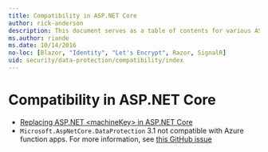 ```yaml
---
title: Compatibility in ASP.NET Core
author: rick-anderson
description: This document serves as a table of contents for various ASP.NET Core data protection compatibility topics.
ms.author: riande
ms.date: 10/14/2016
no-loc: [Blazor, "Identity", "Let's Encrypt", Razor, SignalR]
uid: security/data-protection/compatibility/index
---
```

# Compatibility in ASP.NET Core

* [Replacing ASP.NET \<machineKey> in ASP.NET Core](xref:security/data-protection/compatibility/replacing-machinekey)
* `Microsoft.AspNetCore.DataProtection` 3.1 not compatible with Azure function apps. For more information, see [this GitHub issue](https://github.com/Azure/azure-functions-host/issues/5447)
